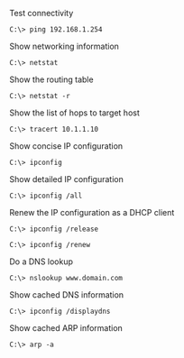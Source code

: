 Test connectivity

`C:\> ping 192.168.1.254`


Show networking information

`C:\> netstat`


Show the routing table

`C:\> netstat -r`


Show the list of hops to target host

`C:\> tracert 10.1.1.10`


Show concise IP configuration

`C:\> ipconfig`


Show detailed IP configuration

`C:\> ipconfig /all`


Renew the IP configuration as a DHCP client

`C:\> ipconfig /release`

`C:\> ipconfig /renew`


Do a DNS lookup

`C:\> nslookup www.domain.com`


Show cached DNS information

`C:\> ipconfig /displaydns`


Show cached ARP information

`C:\> arp -a`
